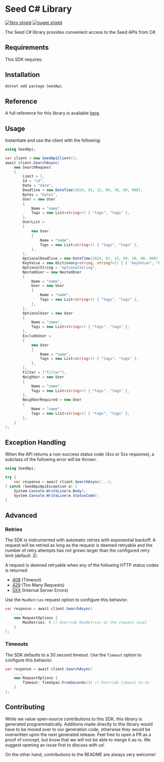 # Seed C# Library

[![fern shield](https://img.shields.io/badge/%F0%9F%8C%BF-Built%20with%20Fern-brightgreen)](https://buildwithfern.com?utm_source=github&utm_medium=github&utm_campaign=readme&utm_source=Seed%2FC%23)
[![nuget shield](https://img.shields.io/nuget/v/SeedApi)](https://nuget.org/packages/SeedApi)

The Seed C# library provides convenient access to the Seed APIs from C#.

## Requirements

This SDK requires:

## Installation

```sh
dotnet add package SeedApi
```

## Reference

A full reference for this library is available [here](./reference.md).

## Usage

Instantiate and use the client with the following:

```csharp
using SeedApi;

var client = new SeedApiClient();
await client.SearchAsync(
    new SearchRequest
    {
        Limit = 1,
        Id = "id",
        Date = "date",
        Deadline = new DateTime(2024, 01, 15, 09, 30, 00, 000),
        Bytes = "bytes",
        User = new User
        {
            Name = "name",
            Tags = new List<string>() { "tags", "tags" },
        },
        UserList =
        [
            new User
            {
                Name = "name",
                Tags = new List<string>() { "tags", "tags" },
            },
        ],
        OptionalDeadline = new DateTime(2024, 01, 15, 09, 30, 00, 000),
        KeyValue = new Dictionary<string, string?>() { { "keyValue", "keyValue" } },
        OptionalString = "optionalString",
        NestedUser = new NestedUser
        {
            Name = "name",
            User = new User
            {
                Name = "name",
                Tags = new List<string>() { "tags", "tags" },
            },
        },
        OptionalUser = new User
        {
            Name = "name",
            Tags = new List<string>() { "tags", "tags" },
        },
        ExcludeUser =
        [
            new User
            {
                Name = "name",
                Tags = new List<string>() { "tags", "tags" },
            },
        ],
        Filter = ["filter"],
        Neighbor = new User
        {
            Name = "name",
            Tags = new List<string>() { "tags", "tags" },
        },
        NeighborRequired = new User
        {
            Name = "name",
            Tags = new List<string>() { "tags", "tags" },
        },
    }
);
```

## Exception Handling

When the API returns a non-success status code (4xx or 5xx response), a subclass of the following error
will be thrown.

```csharp
using SeedApi;

try {
    var response = await client.SearchAsync(...);
} catch (SeedApiApiException e) {
    System.Console.WriteLine(e.Body);
    System.Console.WriteLine(e.StatusCode);
}
```

## Advanced

### Retries

The SDK is instrumented with automatic retries with exponential backoff. A request will be retried as long
as the request is deemed retryable and the number of retry attempts has not grown larger than the configured
retry limit (default: 2).

A request is deemed retryable when any of the following HTTP status codes is returned:

- [408](https://developer.mozilla.org/en-US/docs/Web/HTTP/Status/408) (Timeout)
- [429](https://developer.mozilla.org/en-US/docs/Web/HTTP/Status/429) (Too Many Requests)
- [5XX](https://developer.mozilla.org/en-US/docs/Web/HTTP/Status/500) (Internal Server Errors)

Use the `MaxRetries` request option to configure this behavior.

```csharp
var response = await client.SearchAsync(
    ...,
    new RequestOptions {
        MaxRetries: 0 // Override MaxRetries at the request level
    }
);
```

### Timeouts

The SDK defaults to a 30 second timeout. Use the `Timeout` option to configure this behavior.

```csharp
var response = await client.SearchAsync(
    ...,
    new RequestOptions {
        Timeout: TimeSpan.FromSeconds(3) // Override timeout to 3s
    }
);
```

## Contributing

While we value open-source contributions to this SDK, this library is generated programmatically.
Additions made directly to this library would have to be moved over to our generation code,
otherwise they would be overwritten upon the next generated release. Feel free to open a PR as
a proof of concept, but know that we will not be able to merge it as-is. We suggest opening
an issue first to discuss with us!

On the other hand, contributions to the README are always very welcome!